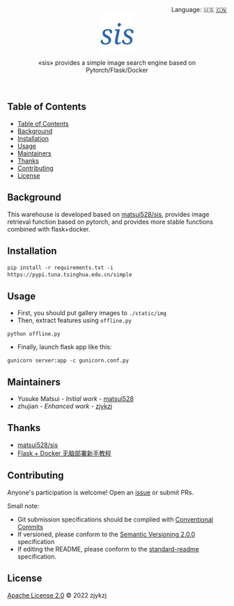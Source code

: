 <div align="right">
  Language:
    🇺🇸
  <a title="Chinese" href="./README.zh-CN.md">🇨🇳</a>
</div>

<div align="center"><a title="" href="https://github.com/zjykzj/sis"><img align="center" src="./imgs/sis.png" alt=""></a></div>

<p align="center">
  «sis» provides a simple image search engine based on  Pytorch/Flask/Docker
<br>
<br>
  <a href="https://github.com/RichardLitt/standard-readme"><img src="https://img.shields.io/badge/standard--readme-OK-green.svg?style=flat-square" alt=""></a>
  <a href="https://conventionalcommits.org"><img src="https://img.shields.io/badge/Conventional%20Commits-1.0.0-yellow.svg" alt=""></a>
  <a href="http://commitizen.github.io/cz-cli/"><img src="https://img.shields.io/badge/commitizen-friendly-brightgreen.svg" alt=""></a>
</p>

## Table of Contents

- [Table of Contents](#table-of-contents)
- [Background](#background)
- [Installation](#installation)
- [Usage](#usage)
- [Maintainers](#maintainers)
- [Thanks](#thanks)
- [Contributing](#contributing)
- [License](#license)

## Background

This warehouse is developed based on [matsui528/sis](https://github.com/matsui528/sis), provides image retrieval function based on pytorch, and provides more stable functions combined with flask+docker.

## Installation

```shell
pip install -r requirements.txt -i https://pypi.tuna.tsinghua.edu.cn/simple
```

## Usage

* First, you should put gallery images to `./static/img`
* Then, extract features using `offline.py`

```shell
python offline.py
```

* Finally, launch flask app like this:

```shell
gunicorn server:app -c gunicorn.conf.py
``` 

## Maintainers

* Yusuke Matsui - *Initial work* - [matsui528](https://github.com/matsui528)
* zhujian - *Enhanced work* - [zjykzj](https://github.com/zjykzj)

## Thanks

* [matsui528/sis](https://github.com/matsui528/sis)
* [Flask + Docker 无脑部署新手教程](https://zhuanlan.zhihu.com/p/78432719)

## Contributing

Anyone's participation is welcome! Open an [issue](https://github.com/matsui528/sis/issues) or submit PRs.

Small note:

* Git submission specifications should be complied
  with [Conventional Commits](https://www.conventionalcommits.org/en/v1.0.0-beta.4/)
* If versioned, please conform to the [Semantic Versioning 2.0.0](https://semver.org) specification
* If editing the README, please conform to the [standard-readme](https://github.com/RichardLitt/standard-readme)
  specification.

## License

[Apache License 2.0](LICENSE) © 2022 zjykzj